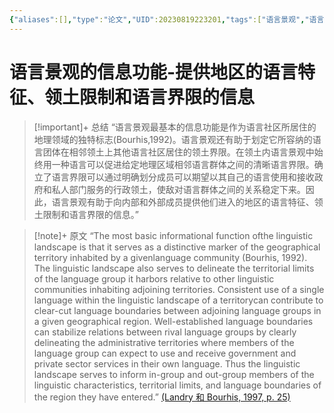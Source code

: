 ```yaml
---
{"aliases":[],"type":"论文","UID":20230819223201,"tags":["语言景观","语言景观的信息功能"],"related":null,"status":null,"banner_icon":"📄","date":"2023-08-19","dg-publish":true,"permalink":"/10-Card/制卡/语言景观的信息功能-提供地区的语言特征、领土限制和语言界限的信息/","dgPassFrontmatter":true,"noteIcon":""}
---
```


# 语言景观的信息功能-提供地区的语言特征、领土限制和语言界限的信息

> [!important]+ 总结
> “语言景观最基本的信息功能是作为语言社区所居住的地理领域的独特标志(Bourhis,1992)。语言景观还有助于划定它所容纳的语言团体在相邻领土上其他语言社区居住的领土界限。在领土内语言景观中始终用一种语言可以促进给定地理区域相邻语言群体之间的清晰语言界限。确立了语言界限可以通过明确划分成员可以期望以其自己的语言使用和接收政府和私人部门服务的行政领土，使敌对语言群体之间的关系稳定下来。因此，语言景观有助于向内部和外部成员提供他们进入的地区的语言特征、领土限制和语言界限的信息。”
> 

> [!note]+ 原文
> “The most basic informational function ofthe linguistic landscape is that it serves as a distinctive marker of the geographical territory inhabited by a givenlanguage community (Bourhis, 1992). The linguistic landscape also serves to delineate the territorial limits of the language group it harbors relative to other linguistic communities inhabiting adjoining territories. Consistent use of a single language within the linguistic landscape of a territorycan contribute to clear-cut language boundaries between adjoining language groups in a given geographical region. Well-established language boundaries can stabilize relations between rival language groups by clearly delineating the administrative territories where members of the language group can expect to use and receive government and private sector services in their own language. Thus the linguistic landscape serves to inform in-group and out-group members of the linguistic characteristics, territorial limits, and language boundaries of the region they have entered.” [(Landry 和 Bourhis, 1997, p. 25)](zotero://open-pdf/library/items/X8P3SCYQ?page=4&annotation=27FFMLNG)


